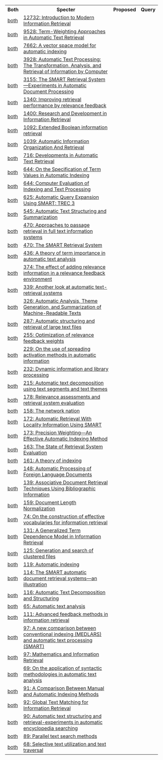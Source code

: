 <html><table><tr>
<th>Both</th>
<th>Specter</th>
<th>Proposed</th>
<th>Query</th>
</tr>
<tr>
<td><a href="both/43685115.md">both</a></td>
<td><a href="https://www.semanticscholar.org/paper/49af3e80343eb80c61e727ae0c27541628c7c5e2">12732: Introduction to Modern Information Retrieval</a></td>
</tr>
<tr>
<td><a href="both/7725217.md">both</a></td>
<td><a href="https://www.semanticscholar.org/paper/e50a316f97c9a405aa000d883a633bd5707f1a34">9528: Term-Weighting Approaches in Automatic Text Retrieval</a></td>
</tr>
<tr>
<td><a href="both/6473756.md">both</a></td>
<td><a href="https://www.semanticscholar.org/paper/d5f169880e30e1f76827d72f862555d00b01bed9">7662: A vector space model for automatic indexing</a></td>
</tr>
<tr>
<td><a href="both/34382228.md">both</a></td>
<td><a href="https://www.semanticscholar.org/paper/3f2f6772d96d972e3b2da5aaa8a0f2feefdf827f">3928: Automatic Text Processing: The Transformation, Analysis, and Retrieval of Information by Computer</a></td>
</tr>
<tr>
<td><a href="both/61113802.md">both</a></td>
<td><a href="https://www.semanticscholar.org/paper/939d409a615d4b88c0a84e1f9b99ed67a9053208">3155: The SMART Retrieval System—Experiments in Automatic Document Processing</a></td>
</tr>
<tr>
<td><a href="both/17637032.md">both</a></td>
<td><a href="https://www.semanticscholar.org/paper/2ebb3dd597bbd7028d8c68bcf509e5bb09ea1e78">1340: Improving retrieval performance by relevance feedback</a></td>
</tr>
<tr>
<td><a href="both/39944136.md">both</a></td>
<td><a href="https://www.semanticscholar.org/paper/26f2e89f5585cf2ec4c0cdcd4ec4264d5726b07e">1400: Research and Development in Information Retrieval</a></td>
</tr>
<tr>
<td><a href="both/207180535.md">both</a></td>
<td><a href="https://www.semanticscholar.org/paper/8b7cbdd9e7fca94e686d726442d94635378ae04f">1092: Extended Boolean information retrieval</a></td>
</tr>
<tr>
<td><a href="both/56515970.md">both</a></td>
<td><a href="https://www.semanticscholar.org/paper/dccea747182423d212741a6eecabf4d2024efb52">1039: Automatic Information Organization And Retrieval</a></td>
</tr>
<tr>
<td><a href="both/44521016.md">both</a></td>
<td><a href="https://www.semanticscholar.org/paper/36b3711f06725def5884d9d9a48ad689d8187149">716: Developments in Automatic Text Retrieval</a></td>
</tr>
<tr>
<td><a href="both/62592845.md">both</a></td>
<td><a href="https://www.semanticscholar.org/paper/c7fd9037b571862246e366189f1fc1c58fe0dd9c">644: On the Specification of Term Values in Automatic Indexing</a></td>
</tr>
<tr>
<td><a href="both/13158831.md">both</a></td>
<td><a href="https://www.semanticscholar.org/paper/aea5a0b817c09915b118cc13c7d6016045582e03">644: Computer Evaluation of Indexing and Text Processing</a></td>
</tr>
<tr>
<td><a href="both/14683127.md">both</a></td>
<td><a href="https://www.semanticscholar.org/paper/97ad6e18573c1472a74f9c9d3624a764e69013ae">625: Automatic Query Expansion Using SMART: TREC 3</a></td>
</tr>
<tr>
<td><a href="both/12250431.md">both</a></td>
<td><a href="https://www.semanticscholar.org/paper/1828ee56303a37025da428d3dcd671b4fd489b94">545: Automatic Text Structuring and Summarization</a></td>
</tr>
<tr>
<td><a href="both/15801148.md">both</a></td>
<td><a href="https://www.semanticscholar.org/paper/18b36625c0be4f1a5f598478adf5c02937af3f72">470: Approaches to passage retrieval in full text information systems</a></td>
</tr>
<tr>
<td><a href="both/59832768.md">both</a></td>
<td><a href="https://www.semanticscholar.org/paper/c93a37e6922e09f34fc093f7e4f9675775d4557d">470: The SMART Retrieval System</a></td>
</tr>
<tr>
<td><a href="both/23218834.md">both</a></td>
<td><a href="https://www.semanticscholar.org/paper/e8e8f5e40c4c40223cb7deffbfc9a22493c7c18e">436: A theory of term importance in automatic text analysis</a></td>
</tr>
<tr>
<td><a href="both/17522959.md">both</a></td>
<td><a href="https://www.semanticscholar.org/paper/c972982771aeaaafdbdfbbcc7fe205bdecb3cf24">374: The effect of adding relevance information in a relevance feedback environment</a></td>
</tr>
<tr>
<td><a href="both/3232955.md">both</a></td>
<td><a href="https://www.semanticscholar.org/paper/6b582d075f0694d288890a46c04bf54af432010a">339: Another look at automatic text-retrieval systems</a></td>
</tr>
<tr>
<td><a href="both/32296317.md">both</a></td>
<td><a href="https://www.semanticscholar.org/paper/f492477752b88be89ab897907b18e68c881e6498">326: Automatic Analysis, Theme Generation, and Summarization of Machine-Readable Texts</a></td>
</tr>
<tr>
<td><a href="both/30589490.md">both</a></td>
<td><a href="https://www.semanticscholar.org/paper/251940df7f2d68e5aa698d6b552ace034b593bd5">287: Automatic structuring and retrieval of large text files</a></td>
</tr>
<tr>
<td><a href="both/15284993.md">both</a></td>
<td><a href="https://www.semanticscholar.org/paper/7cb2c518415b16bbeba176bc0202feebb5e7231a">255: Optimization of relevance feedback weights</a></td>
</tr>
<tr>
<td><a href="both/655342.md">both</a></td>
<td><a href="https://www.semanticscholar.org/paper/3b403d03a8497ce3cbc2c7c8264a79a02fa32bdd">229: On the use of spreading activation methods in automatic information</a></td>
</tr>
<tr>
<td><a href="both/60931676.md">both</a></td>
<td><a href="https://www.semanticscholar.org/paper/0e111b690a5f3348bf01e802e3f8f031b4ca92e7">232: Dynamic information and library processing</a></td>
</tr>
<tr>
<td><a href="both/15591357.md">both</a></td>
<td><a href="https://www.semanticscholar.org/paper/ad904e3667b4befc4511ea6320681a80fd8ae7be">215: Automatic text decomposition using text segments and text themes</a></td>
</tr>
<tr>
<td><a href="both/15659434.md">both</a></td>
<td><a href="https://www.semanticscholar.org/paper/2b4d358cda26b03484091d88c1871c5edf38b373">178: Relevance assessments and retrieval system evaluation</a></td>
</tr>
<tr>
<td><a href="both/38990511.md">both</a></td>
<td><a href="https://www.semanticscholar.org/paper/c6c7c0c4bda1269364f680e25535d25b0f7f1f28">158: The network nation</a></td>
</tr>
<tr>
<td><a href="both/28256885.md">both</a></td>
<td><a href="https://www.semanticscholar.org/paper/ade20fdc9d35df1ed9f0864b4061a712135f0d92">172: Automatic Retrieval With Locality Information Using SMART</a></td>
</tr>
<tr>
<td><a href="both/18935968.md">both</a></td>
<td><a href="https://www.semanticscholar.org/paper/d0f11289ca15c36d6fb2f741e86765c6f16f4250">173: Precision Weighting—An Effective Automatic Indexing Method</a></td>
</tr>
<tr>
<td><a href="both/485211.md">both</a></td>
<td><a href="https://www.semanticscholar.org/paper/842da7c56ed1cf81b3ba28b27ceeae9db04ec375">163: The State of Retrieval System Evaluation</a></td>
</tr>
<tr>
<td><a href="both/59161541.md">both</a></td>
<td><a href="https://www.semanticscholar.org/paper/f120d8709d805ff0a53474b0d8a8cbf14f009fca">161: A theory of indexing</a></td>
</tr>
<tr>
<td><a href="both/6251721.md">both</a></td>
<td><a href="https://www.semanticscholar.org/paper/55f43d095f4f7783b823d817b43a11ea9335420b">148: Automatic Processing of Foreign Language Documents</a></td>
</tr>
<tr>
<td><a href="both/8668395.md">both</a></td>
<td><a href="https://www.semanticscholar.org/paper/9b1ccecf2b9769479be244cd70616f41b8e28b1e">139: Associative Document Retrieval Techniques Using Bibliographic Information</a></td>
</tr>
<tr>
<td><a href="both/30988838.md">both</a></td>
<td><a href="https://www.semanticscholar.org/paper/d4a871356f01fdbf0df6c687fc7dcc5de195b9e0">159: Document Length Normalization</a></td>
</tr>
<tr>
<td><a href="both/15290538.md">both</a></td>
<td><a href="https://www.semanticscholar.org/paper/5546b9bb2f5c27f6ca8cbef967d4a314067e6901">74: On the construction of effective vocabularies for information retrieval</a></td>
</tr>
<tr>
<td><a href="both/117620997.md">both</a></td>
<td><a href="https://www.semanticscholar.org/paper/4025db5bd25f6ce888cd22a6c73d497045c7b00f">131: A Generalized Term Dependence Model in Information Retrieval</a></td>
</tr>
<tr>
<td><a href="both/249563.md">both</a></td>
<td><a href="https://www.semanticscholar.org/paper/e412b09a4c10c9473da19e3c256a95a4b2f3c88c">125: Generation and search of clustered files</a></td>
</tr>
<tr>
<td><a href="both/1565519.md">both</a></td>
<td><a href="https://www.semanticscholar.org/paper/29cbbe75c31b5a0a253791014ab1dcc6c4da5f1b">119: Automatic indexing</a></td>
</tr>
<tr>
<td><a href="both/13135194.md">both</a></td>
<td><a href="https://www.semanticscholar.org/paper/cb1d8b313870c05983bee1c94c2e799bcdc63f29">114: The SMART automatic document retrieval systems—an illustration</a></td>
</tr>
<tr>
<td><a href="both/38502824.md">both</a></td>
<td><a href="https://www.semanticscholar.org/paper/ea0a2d6ceac3868046b3dfe1aac4b8e0076747dc">116: Automatic Text Decomposition and Structuring</a></td>
</tr>
<tr>
<td><a href="both/33334336.md">both</a></td>
<td><a href="https://www.semanticscholar.org/paper/f9ba226ed4322ae82483e6b02edf633c5e4d172f">65: Automatic text analysis</a></td>
</tr>
<tr>
<td><a href="both/205444624.md">both</a></td>
<td><a href="https://www.semanticscholar.org/paper/bf771c07f9f1ee2f49eb2dac98d8141105a37fbf">111: Advanced feedback methods in information retrieval</a></td>
</tr>
<tr>
<td><a href="both/26675707.md">both</a></td>
<td><a href="https://www.semanticscholar.org/paper/8973172d1f99b5d6003333936f1b91c761bf343f">97: A new comparison between conventional indexing (MEDLARS) and automatic text processing (SMART)</a></td>
</tr>
<tr>
<td><a href="both/26776932.md">both</a></td>
<td><a href="https://www.semanticscholar.org/paper/a89a9c4cdde58557754c004ab1296ddb12a9c157">97: Mathematics and Information Retrieval</a></td>
</tr>
<tr>
<td><a href="both/10029058.md">both</a></td>
<td><a href="https://www.semanticscholar.org/paper/5d6007d33d1044983faa6e6f21e77f0d1ada04b8">69: On the application of syntactic methodologies in automatic text analysis</a></td>
</tr>
<tr>
<td><a href="both/62237369.md">both</a></td>
<td><a href="https://www.semanticscholar.org/paper/b6d2b40a2487c886983d30f9131e3b77999be9f0">91: A Comparison Between Manual and Automatic Indexing Methods</a></td>
</tr>
<tr>
<td><a href="both/39937518.md">both</a></td>
<td><a href="https://www.semanticscholar.org/paper/28d9f9cb94b1295fb2f03103a0c4d2eb72298445">92: Global Text Matching for Information Retrieval</a></td>
</tr>
<tr>
<td><a href="both/17868572.md">both</a></td>
<td><a href="https://www.semanticscholar.org/paper/ec0809d3976056316da9be8a767097279e57528d">90: Automatic text structuring and retrieval-experiments in automatic encyclopedia searching</a></td>
</tr>
<tr>
<td><a href="both/11291059.md">both</a></td>
<td><a href="https://www.semanticscholar.org/paper/bd6d7209da193f29747092504499135d1c0fadca">89: Parallel text search methods</a></td>
</tr>
<tr>
<td><a href="both/2361827.md">both</a></td>
<td><a href="https://www.semanticscholar.org/paper/17f327bbacd24198f728d6fecac0c4fb2169b471">68: Selective text utilization and text traversal</a></td>
</tr>
</table></html>
